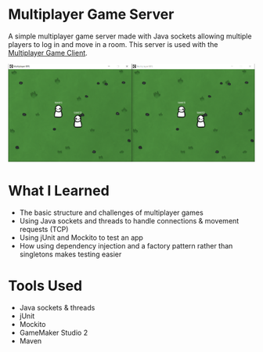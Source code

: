# Multiplayer Game Server
A simple multiplayer game server made with Java sockets allowing multiple players to log in and move in a room.
This server is used with the [Multiplayer Game Client](https://github.com/thomasgvd/multiplayer-rps-client).

![alt text](https://github.com/thomasgvd/multiplayer-rps-client/blob/master/gihtub_images/screen.png "Screenshot example")

# What I Learned
* The basic structure and challenges of multiplayer games
* Using Java sockets and threads to handle connections & movement requests (TCP)
* Using jUnit and Mockito to test an app
* How using dependency injection and a factory pattern rather than singletons makes testing easier

# Tools Used
* Java sockets & threads
* jUnit
* Mockito
* GameMaker Studio 2
* Maven

